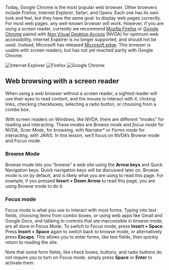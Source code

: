 Today, Google Chrome is the most popular web browser. Other browsers
include Firefox, Internet Explorer, Safari, and Opera. Each one has its
own look and feel, but they have the same goal: to display web pages
correctly. For most web pages, any well-known browser will work.
However, if you are using a screen reader, currently we recommend
[Mozilla
Firefox](https://download.mozilla.org/?product=firefox-stub&os=win&lang=en-US)
or [Google Chrome](http://www.chrome.google.com/) paired with [Non
Visual Desktop Access](http://www.nvaccess.org/download/) (NVDA) for
optimum web accessibility. Internet Explorer is no longer supported, and
should not be used. Instead, Microsoft has released [Microsoft
edge](https://www.microsoft.com/en-us/windows/microsoft-edge). This
browser is usable with screen readers, but has not yet reached parity
with Google Chrome.

![Internet
Explorer](https://lh4.googleusercontent.com/5RhUA6JJEzbRQ3us8iFScsjYAhFWfqtnZY55dyxEt0Nve_OzWnsnAyC5_xaWr-oWMEnsdI7-jkYgFeI8XebYKwIwAbJEpwlN1bzfcbXwaxo2tETS8G4RtrpXYDv-kMMRCzVR7lQ)
![Firefox](https://lh4.googleusercontent.com/0YIIm93Hr9plW8MeOPZ7pL_GRRkCTcLV0sW8QW54iaWLa_SvNTr0Y3OVY__c_dHdaiD9K4Xk3hc9EGFWn1DM4jo_D6-xpklVdBVtif8Vx46SVe8ETpCD6JXjlIeX1yFO4FJIxMg)
![Google
Chrome](https://lh4.googleusercontent.com/PrXVb2M-9CETQ6vP_jmZqFLe2qedGx5UROGIWSG2sNkVGgTJwZRq6hfxEF51101e8M4Jf4cztgRB1XnCk4Y4h_2a1i63WfYxA1R28yHPlf5qLTwej1BMJxQVJt-QU1D0g22jtwg)

## Web browsing with a screen reader

When using a web browser without a screen reader, a sighted reader
will use their eyes to read content, and the mouse to interact with
it: clicking links, checking checkboxes, selecting a radio button, or
choosing from a combo box.

With screen readers on Windows, like NVDA, there are different “modes”
for reading and interacting. These modes are *Browse mode* and *focus
mode* for NVDA, *Scan Mode*, for browsing, with Narrator* or *Forms
mode* for interacting, with JAWS. In this lesson, we’ll focus on
NVDA’s Browse mode and Focus mode.

### Browse Mode

Browse mode lets you “browse” a web site using the **Arrow keys** and
Quick Navigation keys. Quick navigation keys will be discussed later
on. Browse mode is on by default, and is likely what you are using to
read this page. For example, if you pressed **Insert + Down Arrow** to
read this page, you are using Browse mode to do it.

### Focus mode

Focus mode is what you use to interact with most forms. Typing into
text fields, choosing items from combo boxes, or using web apps like
Gmail and Google Docs, and tabbing to controls that are inaccessible
in browse mode, are all done in Focus Mode. To switch to Focus mode,
press **Insert + Space**. Press **Insert + Space** again to switch
back to browse mode, or alternatively press **Escape**. This allows
you to enter forms, like text fields, then quickly return to reading
the site.

Note that some form fields, like check boxes, buttons, and radio
buttons do not require you to turn on Focus mode, simply press
**Space** or **Enter** to activate them.
